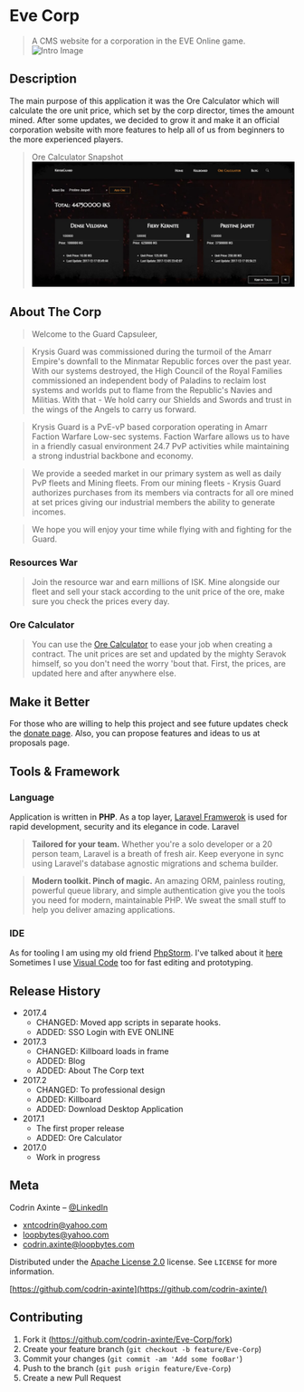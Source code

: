 # Eve Corp
> A CMS website for a corporation in the EVE Online game.
![Intro Image](https://github.com/codrin-axinte/Eve-Corp/blob/master/public/images/bg1.jpg)

## Description
The main purpose of this application it was the Ore Calculator which will calculate the ore unit price, which set by the corp director, times the amount mined. After some updates, we decided to grow it and make it an official corporation website with more features to help all of us from beginners to the more experienced players.

> Ore Calculator Snapshot
![Ore Calculator](https://github.com/codrin-axinte/images/blob/master/ore-calculator.jpg)

## About The Corp
> Welcome to the Guard Capsuleer, 

> Krysis Guard was commissioned during the turmoil of the Amarr Empire's downfall to the Minmatar Republic forces over the past year.
With our systems destroyed, the High Council of the Royal Families commissioned an independent body of Paladins to reclaim lost systems and worlds put to flame from the Republic's Navies and Militias. With that - We hold carry our Shields and Swords and trust in the wings of the Angels to carry us forward. 

> Krysis Guard is a PvE-vP based corporation operating in Amarr Faction Warfare Low-sec systems. Faction Warfare allows us to have in a friendly casual environment 24.7 PvP activities while maintaining a strong industrial backbone and economy. 

> We provide a seeded market in our primary system as well as daily PvP fleets and Mining fleets. From our mining fleets - Krysis Guard authorizes purchases from its members via contracts for all ore mined at set prices giving our industrial members the ability to generate incomes. 

> We hope you will enjoy your time while flying with and fighting for the Guard.
 
### Resources War
> Join the resource war and earn millions of ISK. Mine alongside our fleet and sell your stack according to the unit price of the ore, make sure you check the prices every day.

### Ore Calculator
> You can use the [Ore Calculator](http://krysisgaurd.com/ores) to ease your job when creating a contract. The unit prices are set and updated by the mighty Seravok himself, so you don't need the worry 'bout that. First, the prices, are updated here and after anywhere else.

## Make it Better
For those who are willing to help this project and see future updates check the [donate page](http://krysisgaurd.com/donate). Also, you can propose features and ideas to us at proposals page.

## Tools & Framework

### Language
Application is written in **PHP**. As a top layer, [Laravel Framwerok](https://laravel.com/) is used for rapid development, security and its elegance in code.
Laravel 
> **Tailored for your team.**
Whether you're a solo developer or a 20 person team, Laravel is a breath of fresh air. Keep everyone in sync using Laravel's database agnostic migrations and schema builder.

> **Modern toolkit. Pinch of magic.**
An amazing ORM, painless routing, powerful queue library, and simple authentication give you the tools you need for modern, maintainable PHP. We sweat the small stuff to help you deliver amazing applications.


### IDE
As for tooling I am using my old friend [PhpStorm](https://www.jetbrains.com/phpstorm/). I've talked about it [here](https://github.com/codrin-axinte/Glossary-of-Tech-Terms/blob/master/IDE.md#personal-choices)
Sometimes I use [Visual Code](https://code.visualstudio.com/) too for fast editing and prototyping.

## Release History

* 2017.4
    * CHANGED: Moved app scripts in separate hooks.
    * ADDED: SSO Login with EVE ONLINE
* 2017.3
    * CHANGED: Killboard loads in frame
    * ADDED: Blog
    * ADDED: About The Corp text
* 2017.2
    * CHANGED: To professional design
    * ADDED: Killboard
    * ADDED: Download Desktop Application
* 2017.1
    * The first proper release
    * ADDED: Ore Calculator
* 2017.0
    * Work in progress

## Meta

Codrin Axinte – [@LinkedIn](https://www.linkedin.com/in/codrin-axinte-93776814b/)
 * xntcodrin@yahoo.com
 * loopbytes@yahoo.com
 * codrin.axinte@loopbytes.com

Distributed under the [Apache License 2.0](https://github.com/codrin-axinte/Eve-Corp/blob/master/LICENSE) license. See ``LICENSE`` for more information.

[https://github.com/codrin-axinte](https://github.com/codrin-axinte/)

## Contributing

1. Fork it (<https://github.com/codrin-axinte/Eve-Corp/fork>)
2. Create your feature branch (`git checkout -b feature/Eve-Corp`)
3. Commit your changes (`git commit -am 'Add some fooBar'`)
4. Push to the branch (`git push origin feature/Eve-Corp`)
5. Create a new Pull Request
